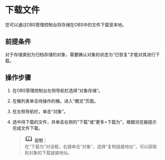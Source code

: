 # 下载文件<a name="zh-cn_topic_0045829052"></a>

您可以通过OBS管理控制台将存储在OBS中的文件下载至本地。

## 前提条件<a name="section36002463144249"></a>

对于存储类别为归档存储的对象，需要确认对象的状态为“已恢复”才能对其进行下载。

## 操作步骤<a name="s1ce8503181d64898acc3245208710290"></a>

1.  在OBS管理控制台左侧导航栏选择“对象存储“。
2.  在桶列表单击待操作的桶，进入“概览”页面。
3.  在左侧导航栏，单击“对象”。
4.  选中待下载的文件，并单击右侧的“下载”或“更多\>下载为”，根据浏览器提示完成文件下载。

    >![](public_sys-resources/icon-note.gif) **说明：**   
    >在“下载为”对话框，右键单击“对象”，选择“复制链接地址”，可以获取到对象的下载链接地址。  


